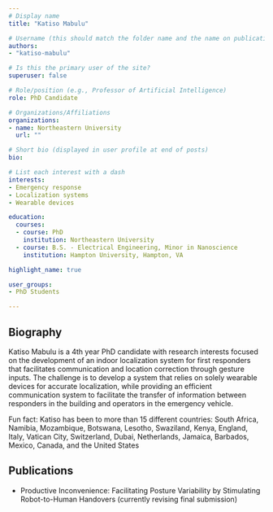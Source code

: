 ```yaml
---
# Display name
title: "Katiso Mabulu"

# Username (this should match the folder name and the name on publications)
authors:
- "katiso-mabulu"

# Is this the primary user of the site?
superuser: false

# Role/position (e.g., Professor of Artificial Intelligence)
role: PhD Candidate

# Organizations/Affiliations
organizations:
- name: Northeastern University
  url: ""

# Short bio (displayed in user profile at end of posts)
bio:

# List each interest with a dash
interests:
- Emergency response
- Localization systems
- Wearable devices

education:
  courses:
  - course: PhD
    institution: Northeastern University
  - course: B.S. - Electrical Engineering, Minor in Nanoscience
    institution: Hampton University, Hampton, VA

highlight_name: true

user_groups:
- PhD Students

---
```


## Biography

Katiso Mabulu is a 4th year PhD candidate with research interests focused on the development of an indoor localization system for first responders that facilitates communication and location correction through gesture inputs. The challenge is to develop a system that relies on solely wearable devices for accurate localization, while providing an efficient communication system to facilitate the transfer of information between responders in the building and operators in the emergency vehicle.

Fun fact: Katiso has been to more than 15 different countries: South Africa, Namibia, Mozambique, Botswana, Lesotho, Swaziland, Kenya, England, Italy, Vatican City, Switzerland, Dubai, Netherlands, Jamaica, Barbados, Mexico, Canada, and the United States

## Publications

- Productive Inconvenience: Facilitating Posture Variability by Stimulating Robot-to-Human Handovers (currently revising final submission)
